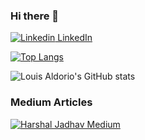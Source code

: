 ### Hi there 👋

[![Linkedin](https://i.stack.imgur.com/gVE0j.png) LinkedIn](https://www.linkedin.com/in/louis-aldorio-3518851a6/)

[![Top Langs](https://github-readme-stats.vercel.app/api/top-langs/?username=LouisAldorio&exclude_repo=github-readme-stats,anuraghazra.github.io&hide=scss,less,php,html,css)](https://github.com/anuraghazra/github-readme-stats)

![Louis Aldorio's GitHub stats](https://github-readme-stats.vercel.app/api?username=LouisAldorio&show_icons=true&theme=radical)

### Medium Articles

[![Harshal Jadhav Medium](https://mediumblog-cards.vercel.app/getMediumBlogs?username=louisaldorio)](https://medium.com/@louisaldorio)
